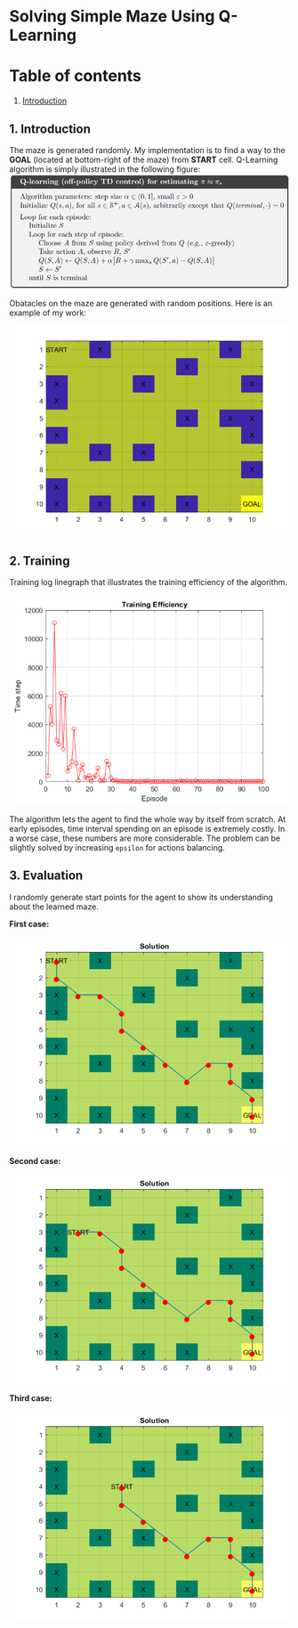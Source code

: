# Solving Simple Maze Using Q-Learning

# Table of contents
1. [Introduction](#introduction)

## 1. Introduction <a name="introduction"></a>
The maze is generated randomly. My implementation is to find a way to the <b>GOAL</b> (located at bottom-right of the maze) from <b>START</b> cell.
Q-Learning algorithm is simply illustrated in the following figure:
![](https://github.com/anhdang000/simple-maze-solving/blob/master/q-learning-algorithm.png)

Obatacles on the maze are generated with random positions. Here is an example of my work:

![](https://github.com/anhdang000/simple-maze-solving/blob/master/maze.png)

## 2. Training
Training log linegraph that illustrates the training efficiency of the algorithm.

![](https://github.com/anhdang000/simple-maze-solving/blob/master/training_log.png)

The algorithm lets the agent to find the whole way by itself from scratch. At early episodes, time interval spending on an episode is extremely costly. In a worse case, these numbers are more considerable. The problem can be slightly solved by increasing `epsilon` for actions balancing.

## 3. Evaluation
I randomly generate start points for the agent to show its understanding about the learned maze.

<b> First case: </b>

![](https://github.com/anhdang000/simple-maze-solving/blob/master/1.png)

<b> Second case: </b>

![](https://github.com/anhdang000/simple-maze-solving/blob/master/2.png)

<b> Third case: </b>

![](https://github.com/anhdang000/simple-maze-solving/blob/master/3.png)
